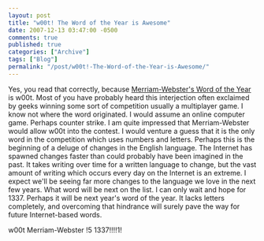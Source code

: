 ```yaml
---
layout: post
title: "w00t! The Word of the Year is Awesome"
date: 2007-12-13 03:47:00 -0500
comments: true
published: true
categories: ["Archive"]
tags: ["Blog"]
permalink: "/post/w00t!-The-Word-of-the-Year-is-Awesome/"
---
```

<!-- more -->



<p>Yes, you read that correctly, because&nbsp;<a href="http://www.merriam-webster.com/info/07words.htm">Merriam-Webster's Word of the Year</a> is w00t. Most of you have probably heard this interjection often exclaimed by geeks winning some sort of competition usually a multiplayer game. I know not where the word originated. I would assume an online computer game. Perhaps counter strike. I am quite impressed that Merriam-Webster would allow w00t into the contest. I would venture a guess that it is the only word in the competition which uses numbers and letters. Perhaps this is the beginning of a deluge of changes in the English language. The Internet has spawned changes faster than could probably have been imagined in the past. It takes writing over time for a written language to change, but the vast amount of writing which occurs every day on the Internet is an extreme. I expect we'll be seeing far more changes to the language we love in the next few years. What word will be next on the list. I can only wait and hope for 1337. Perhaps it will be next year's word of the year. It lacks letters completely, and overcoming that hindrance will surely pave the way for future Internet-based words.</p>
<p>w00t Merriam-Webster !5 1337!!!!1!</p>
